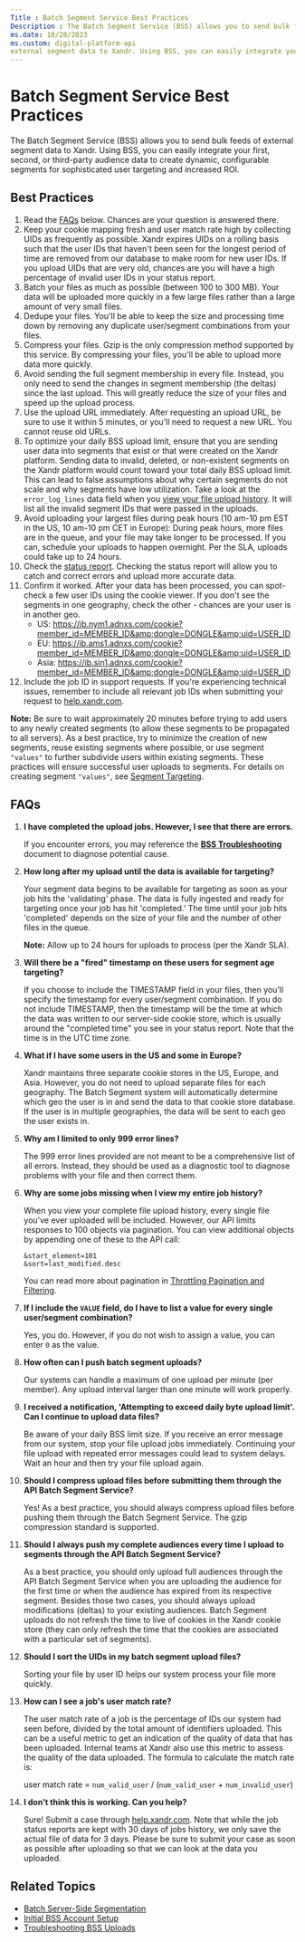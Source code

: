 ```yaml
---
Title : Batch Segment Service Best Practices
Description : The Batch Segment Service (BSS) allows you to send bulk feeds of
ms.date: 10/28/2023
ms.custom: digital-platform-api
external segment data to Xandr. Using BSS, you can easily integrate your
---
```



# Batch Segment Service Best Practices



The Batch Segment Service (BSS) allows you to send bulk feeds of
external segment data to Xandr. Using BSS, you can easily integrate your
first, second, or third-party audience data to create dynamic,
configurable segments for sophisticated user targeting and increased
ROI.

>

## Best Practices

1.  Read the <a
    href="batch-segment-service-best-practices.md#batch-segment-service-best-practices__FAQ"
    class="xref">FAQs</a> below. Chances are your question is answered
    there.
2.  Keep your cookie mapping fresh and user match rate high by
    collecting UIDs as frequently as possible. Xandr expires UIDs on a
    rolling basis such that the user IDs that haven't been seen for the
    longest period of time are removed from our database to make room
    for new user IDs. If you upload UIDs that are very old, chances are
    you will have a high percentage of invalid user IDs in your status
    report.
3.  Batch your files as much as possible (between 100 to 300 MB). Your
    data will be uploaded more quickly in a few large files rather than
    a large amount of very small files.
4.  Dedupe your files. You'll be able to keep the size and processing
    time down by removing any duplicate user/segment combinations from
    your files.
5.  Compress your files. Gzip is the only compression method supported
    by this service. By compressing your files, you'll be able to upload
    more data more quickly.
6.  Avoid sending the full segment membership in every file. Instead,
    you only need to send the changes in segment membership (the deltas)
    since the last upload. This will greatly reduce the size of your
    files and speed up the upload process.
7.  Use the upload URL immediately. After requesting an upload URL, be
    sure to use it within 5 minutes, or you'll need to request a new
    URL. You cannot reuse old URLs.
8.  To optimize your daily BSS upload limit, ensure that you are sending
    user data into segments that exist or that were created on the Xandr
    platform. Sending data to invalid, deleted, or non-existent segments
    on the Xandr platform would count toward your total daily BSS upload
    limit. This can lead to false assumptions about why certain segments
    do not scale and why segments have low utilization. Take a look at
    the `error_log_lines` data field when you <a
    href="xandr-bidders/troubleshooting-bss-uploads.md#d3565e232"
    class="xref" target="_blank">view your file upload history</a>. It
    will list all the invalid segment IDs that were passed in the
    uploads.
9.  Avoid uploading your largest files during peak hours (10 am-10 pm
    EST in the US, 10 am-10 pm CET in Europe): During peak hours, more
    files are in the queue, and your file may take longer to be
    processed. If you can, schedule your uploads to happen overnight.
    Per the SLA, uploads could take up to 24 hours.
10. Check the <a
    href="xandr-bidders/uploading-segment-data-using-bss.md#d39047e221"
    class="xref" target="_blank">status report</a>. Checking the status
    report will allow you to catch and correct errors and upload more
    accurate data.
11. Confirm it worked. After your data has been processed, you can
    spot-check a few user IDs using the cookie viewer. If you don't see
    the segments in one geography, check the other - chances are your
    user is in another geo.
    - US: <a
      href="https://ib.nym1.adnxs.com/cookie?member_id=MEMBER_ID&amp;dongle=DONGLE&amp;uid=USER_ID"
      class="xref"
      target="_blank">https://ib.nym1.adnxs.com/cookie?member_id=MEMBER_ID&amp;dongle=DONGLE&amp;uid=USER_ID</a>
    - EU: <a
      href="https://ib.ams1.adnxs.com/cookie?member_id=MEMBER_ID&amp;dongle=DONGLE&amp;uid=USER_ID"
      class="xref"
      target="_blank">https://ib.ams1.adnxs.com/cookie?member_id=MEMBER_ID&amp;dongle=DONGLE&amp;uid=USER_ID</a>
    - Asia: <a
      href="https://ib.sin1.adnxs.com/cookie?member_id=MEMBER_ID&amp;dongle=DONGLE&amp;uid=USER_ID"
      class="xref"
      target="_blank">https://ib.sin1.adnxs.com/cookie?member_id=MEMBER_ID&amp;dongle=DONGLE&amp;uid=USER_ID</a>
12. Include the job ID in support requests. If you're experiencing
    technical issues, remember to include all relevant job IDs when
    submitting your request to
    <a href="http://help.xandr.com/" class="xref"
    target="_blank">help.xandr.com</a>.





<b>Note:</b> Be sure to wait approximately 20
minutes before trying to add users to any newly created segments (to
allow these segments to be propagated to all servers). As a best
practice, try to minimize the creation of new segments, reuse existing
segments where possible, or use segment `"values"` to further subdivide
users within existing segments. These practices will ensure successful
user uploads to segments. For details on creating segment `"values"`,
see <a
href="profile-service.md"
class="xref" target="_blank">Segment Targeting</a>.







>

## FAQs

1.  **I have completed the upload jobs. However, I see that there are
    errors.**

    If you encounter errors, you may reference the **<a
    href="xandr-bidders/troubleshooting-bss-uploads.md"
    class="xref" target="_blank">BSS Troubleshooting</a>** document to
    diagnose potential cause.

2.  **How long after my upload until the data is available for
    targeting?**

    Your segment data begins to be available for targeting as soon as
    your job hits the 'validating' phase. The data is fully ingested and
    ready for targeting once your job has hit 'completed.' The time
    until your job hits 'completed' depends on the size of your file and
    the number of other files in the queue.

    

    <b>Note:</b> Allow up to 24 hours for
    uploads to process (per the Xandr SLA).

    

3.  **Will there be a "fired" timestamp on these users for segment age
    targeting?**

    If you choose to include the TIMESTAMP field in your files, then
    you'll specify the timestamp for every user/segment combination. If
    you do not include TIMESTAMP, then the timestamp will be the time at
    which the data was written to our server-side cookie store, which is
    usually around the "completed time" you see in your status report.
    Note that the time is in the UTC time zone.

4.  **What if I have some users in the US and some in Europe?**

    Xandr maintains three separate cookie stores in the US, Europe, and
    Asia. However, you do not need to upload separate files for each
    geography. The Batch Segment system will automatically determine
    which geo the user is in and send the data to that cookie store
    database. If the user is in multiple geographies, the data will be
    sent to each geo the user exists in.

5.  **Why am I limited to only 999 error lines?**

    The 999 error lines provided are not meant to be a comprehensive
    list of all errors. Instead, they should be used as a diagnostic
    tool to diagnose problems with your file and then correct them.

6.  **Why are some jobs missing when I view my entire job history?**

    When you view your complete file upload history, every single file
    you've ever uploaded will be included. However, our API limits
    responses to 100 objects via pagination. You can view additional
    objects by appending one of these to the API call:

    ``` pre
    &start_element=101
    &sort=last_modified.desc
    ```

    You can read more about pagination in <a
    href="05---throttling-pagination-and-filtering.md"
    class="xref" target="_blank">Throttling Pagination and Filtering</a>.

7.  **If I include the `VALUE` field, do I have to list a value for
    every single user/segment combination?**

    Yes, you do. However, if you do not wish to assign a value, you can
    enter `0` as the value.

8.  **How often can I push batch segment uploads?**

    Our systems can handle a maximum of one upload per minute (per
    member). Any upload interval larger than one minute will work
    properly.

9.  **I received a notification, 'Attempting to exceed daily byte upload
    limit'. Can I continue to upload data files?**

    Be aware of your daily BSS limit size. If you receive an error
    message from our system, stop your file upload jobs immediately.
    Continuing your file upload with repeated error messages could lead
    to system delays. Wait an hour and then try your file upload again.

10. **Should I compress upload files before submitting them through the
    API Batch Segment Service?**

    Yes! As a best practice, you should always compress upload files
    before pushing them through the Batch Segment Service. The gzip
    compression standard is supported.

11. **Should I always push my complete audiences every time I upload to
    segments through the API Batch Segment Service?**

    As a best practice, you should only upload full audiences through
    the API Batch Segment Service when you are uploading the audience
    for the first time or when the audience has expired from its
    respective segment. Besides those two cases, you should always
    upload modifications (deltas) to your existing audiences. Batch
    Segment uploads do not refresh the time to live of cookies in the
    Xandr cookie store (they can only refresh the time that the cookies
    are associated with a particular set of segments).

12. **Should I sort the UIDs in my batch segment upload files?**

    Sorting your file by user ID helps our system process your file more
    quickly.

13. **How can I see a job's user match rate?**

    The user match rate of a job is the percentage of IDs our system had
    seen before, divided by the total amount of identifiers uploaded.
    This can be a useful metric to get an indication of the quality of
    data that has been uploaded. Internal teams at Xandr also use this
    metric to assess the quality of the data uploaded. The formula to
    calculate the match rate is:

    user match rate = `num_valid_user` / (`num_valid_user` +
    `num_invalid_user`)

14. **I don't think this is working. Can you help?**

    Sure! Submit a case through
    <a href="http://help.xandr.com/" class="xref"
    target="_blank">help.xandr.com</a>. Note that while the job status
    reports are kept with 30 days of jobs history, we only save the
    actual file of data for 3 days. Please be sure to submit your case
    as soon as possible after uploading so that we can look at the data
    you uploaded.



>

## **Related Topics**

- <a
  href="batch-server-side-segmentation.md"
  class="xref" target="_blank">Batch Server-Side Segmentation</a>
- <a
  href="initial-bss-account-setup.md"
  class="xref" target="_blank">Initial BSS Account Setup</a>
- <a
  href="troubleshooting-bss-uploads.md"
  class="xref" target="_blank">Troubleshooting BSS Uploads</a>






